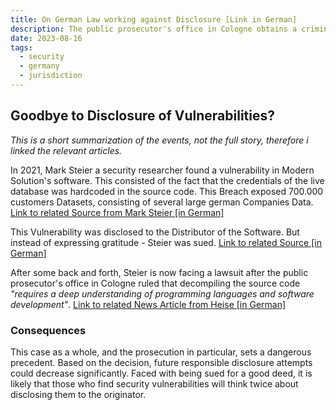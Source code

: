 ```yaml
---
title: On German Law working against Disclosure [Link in German]
description: The public prosecutor's office in Cologne obtains a criminal case against the security researcher in the Modern Solution trial
date: 2023-08-16
tags:
  - security
  - germany
  - jurisdiction
---
```


## Goodbye to Disclosure of Vulnerabilities?
_This is a short summarization of the events, not the full story, therefore i linked the relevant articles._

In 2021, Mark Steier a security researcher found a vulnerability in Modern Solution's software.
This consisted of the fact that the credentials of the live database was hardcoded in the source code.
This Breach exposed 700.000 customers Datasets, consisting of several large german Companies Data.  
<a href="https://www.heise.de/news/Modern-Solution-Jetzt-doch-Hackerparagraf-Verfahren-gegen-Sicherheitsforscher-9246117.html" target="_blank">Link to related Source from Mark Steier [in German]</a>

This Vulnerability was disclosed to the Distributor of the Software.
But instead of expressing gratitude - Steier was sued.
<a href="https://www.heise.de/news/Modern-Solution-Jetzt-doch-Hackerparagraf-Verfahren-gegen-Sicherheitsforscher-9246117.html" target="_blank">Link to related Source [in German]</a>

After some back and forth, Steier is now facing a lawsuit after the public prosecutor's office in Cologne ruled that decompiling the source code _"requires a deep understanding of programming languages and software development"_.
<a href="https://www.heise.de/news/Modern-Solution-Jetzt-doch-Hackerparagraf-Verfahren-gegen-Sicherheitsforscher-9246117.html" target="_blank">Link to related News Article from Heise [in German]</a>

### Consequences
This case as a whole, and the prosecution in particular, sets a dangerous precedent.
Based on the decision, future responsible disclosure attempts could decrease significantly.
Faced with being sued for a good deed, it is likely that those who find security vulnerabilities will think twice about disclosing them to the originator.

